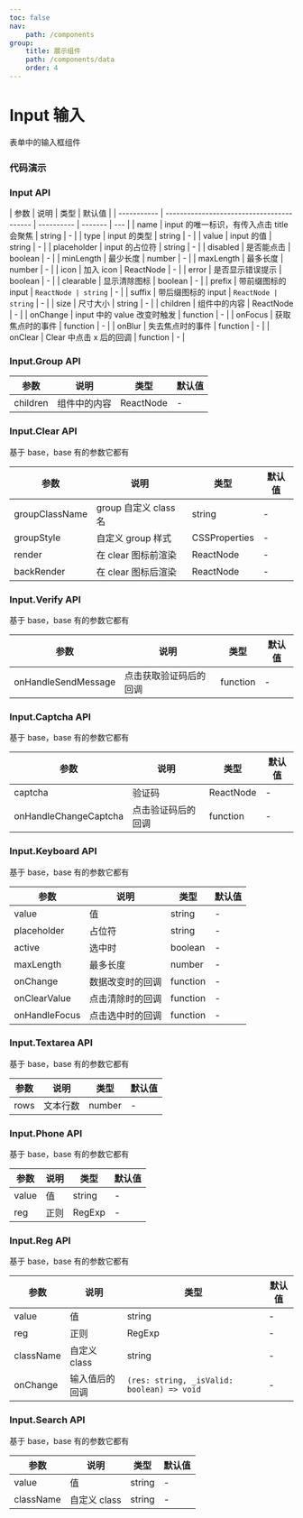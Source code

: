 ```yaml
---
toc: false
nav:
    path: /components
group:
    title: 展示组件
    path: /components/data
    order: 4
---
```


# Input 输入

表单中的输入框组件

### 代码演示

<code src="./demo/index.tsx"></code>

### Input API

| 参数        | 说明                                      | 类型       | 默认值  |
| ----------- | ----------------------------------------- | ---------- | ------- | --- |
| name        | input 的唯一标识，有传入点击 title 会聚焦 | string     | -       |
| type        | input 的类型                              | string     | -       |
| value       | input 的值                                | string     | -       |
| placeholder | input 的占位符                            | string     | -       |
| disabled    | 是否能点击                                | boolean    | -       |
| minLength   | 最少长度                                  | number     | -       |
| maxLength   | 最多长度                                  | number     | -       |
| icon        | 加入 icon                                 | ReactNode  | -       |
| error       | 是否显示错误提示                          | boolean    | -       |
| clearable   | 显示清除图标                              | boolean    | -       |
| prefix      | 带前缀图标的 input                        | `ReactNode | string` | -   |
| suffix      | 带后缀图标的 input                        | `ReactNode | string` | -   |
| size        | 尺寸大小                                  | string     | -       |
| children    | 组件中的内容                              | ReactNode  | -       |
| onChange    | input 中的 value 改变时触发               | function   | -       |
| onFocus     | 获取焦点时的事件                          | function   | -       |
| onBlur      | 失去焦点时的事件                          | function   | -       |
| onClear     | Clear 中点击 x 后的回调                   | function   | -       |

### Input.Group API

| 参数     | 说明         | 类型      | 默认值 |
| -------- | ------------ | --------- | ------ |
| children | 组件中的内容 | ReactNode | -      |

### Input.Clear API

基于 base，base 有的参数它都有

| 参数           | 说明                  | 类型          | 默认值 |
| -------------- | --------------------- | ------------- | ------ |
| groupClassName | group 自定义 class 名 | string        | -      |
| groupStyle     | 自定义 group 样式     | CSSProperties | -      |
| render         | 在 clear 图标前渲染   | ReactNode     | -      |
| backRender     | 在 clear 图标后渲染   | ReactNode     | -      |

### Input.Verify API

基于 base，base 有的参数它都有

| 参数                | 说明                   | 类型     | 默认值 |
| ------------------- | ---------------------- | -------- | ------ |
| onHandleSendMessage | 点击获取验证码后的回调 | function | -      |

### Input.Captcha API

基于 base，base 有的参数它都有

| 参数                  | 说明               | 类型      | 默认值 |
| --------------------- | ------------------ | --------- | ------ |
| captcha               | 验证码             | ReactNode | -      |
| onHandleChangeCaptcha | 点击验证码后的回调 | function  | -      |

### Input.Keyboard API

基于 base，base 有的参数它都有

| 参数          | 说明             | 类型     | 默认值 |
| ------------- | ---------------- | -------- | ------ |
| value         | 值               | string   | -      |
| placeholder   | 占位符           | string   | -      |
| active        | 选中时           | boolean  | -      |
| maxLength     | 最多长度         | number   | -      |
| onChange      | 数据改变时的回调 | function | -      |
| onClearValue  | 点击清除时的回调 | function | -      |
| onHandleFocus | 点击选中时的回调 | function | -      |

### Input.Textarea API

基于 base，base 有的参数它都有

| 参数 | 说明     | 类型   | 默认值 |
| ---- | -------- | ------ | ------ |
| rows | 文本行数 | number | -      |

### Input.Phone API

基于 base，base 有的参数它都有

| 参数  | 说明 | 类型   | 默认值 |
| ----- | ---- | ------ | ------ |
| value | 值   | string | -      |
| reg   | 正则 | RegExp | -      |

### Input.Reg API

基于 base，base 有的参数它都有

| 参数      | 说明           | 类型                                       | 默认值 |
| --------- | -------------- | ------------------------------------------ | ------ |
| value     | 值             | string                                     | -      |
| reg       | 正则           | RegExp                                     | -      |
| className | 自定义 class   | string                                     | -      |
| onChange  | 输入值后的回调 | `(res: string, _isValid: boolean) => void` | -      |

### Input.Search API

基于 base，base 有的参数它都有

| 参数      | 说明         | 类型   | 默认值 |
| --------- | ------------ | ------ | ------ |
| value     | 值           | string | -      |
| className | 自定义 class | string | -      |
